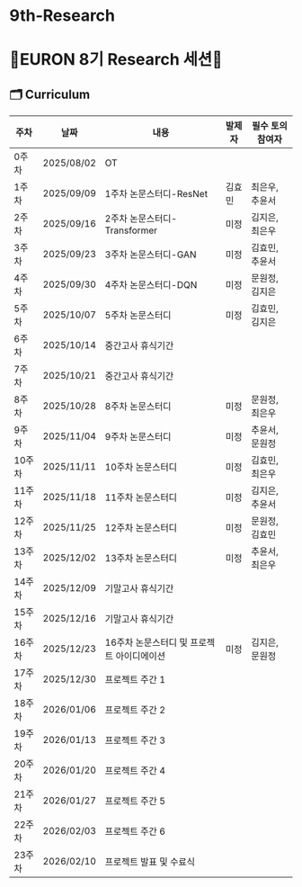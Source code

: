 # 9th-Research
# 🐥EURON 8기 Research 세션🐥

## 🗂️ Curriculum
|주차|날짜|내용|발제자|필수 토의 참여자
|---|---|---|---|---|
|0주차|2025/08/02|OT||	
|1주차|2025/09/09|1주차 논문스터디-ResNet|김효민|최은우, 추윤서|
|2주차|2025/09/16|2주차 논문스터디-Transformer|미정|김지은, 최은우|
|3주차|2025/09/23|3주차 논문스터디-GAN|미정|김효민, 추윤서|
|4주차|2025/09/30|4주차 논문스터디-DQN|미정|문원정, 김지은|
|5주차|2025/10/07|5주차 논문스터디|미정|김효민, 김지은|
|6주차|2025/10/14|중간고사 휴식기간|||
|7주차|2025/10/21|중간고사 휴식기간|||
|8주차|2025/10/28|8주차 논문스터디|미정|문원정, 최은우|
|9주차|2025/11/04|9주차 논문스터디|미정|추윤서, 문원정|
|10주차|2025/11/11|10주차 논문스터디|미정|김효민, 최은우|
|11주차|2025/11/18|11주차 논문스터디|미정|김지은, 추윤서|
|12주차|2025/11/25|12주차 논문스터디|미정|문원정, 김효민|
|13주차|2025/12/02|13주차 논문스터디|미정|추윤서, 최은우|
|14주차|2025/12/09|기말고사 휴식기간|||
|15주차|2025/12/16|기말고사 휴식기간|||
|16주차|2025/12/23|16주차 논문스터디 및 프로젝트 아이디에이션|미정|김지은, 문원정|
|17주차|2025/12/30|프로젝트 주간 1	
|18주차|2026/01/06|프로젝트 주간 2	
|19주차|2026/01/13|프로젝트 주간 3	
|20주차|2026/01/20|프로젝트 주간 4	
|21주차|2026/01/27|프로젝트 주간 5	
|22주차|2026/02/03|프로젝트 주간 6
|23주차|2026/02/10|프로젝트 발표 및 수료식|||
